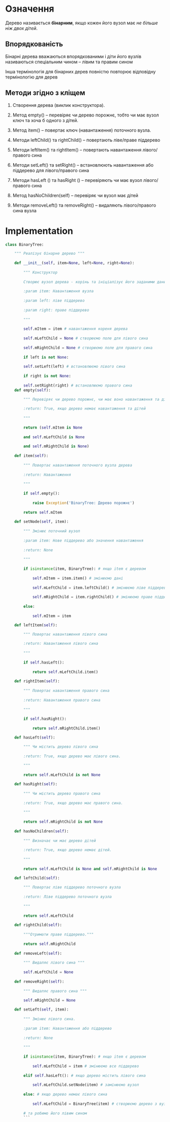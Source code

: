 # Означення
Дерево називається __бінарним__, якщо кожен
його вузол має _не більше ніж двох дітей_.

## Впорядкованість
Бінарні дерева вважаються
впорядкованими і діти його вузлів
називаються спеціальним чином – лівим
та правим сином

Інша термінологія для бінарних дерев
повністю повторює відповідну
термінологію для дерев



## Методи згідно з кліщем
1) Створення дерева (виклик конструктора).

2) Метод empty() – перевіряє чи дерево порожнє, тобто чи має вузол ключ та хоча б одного з дітей.

3) Метод item() – повертає ключ (навантаження) поточного вузла.

4) Методи leftChild() та rightChild() – повертають ліве/праве піддерево

5) Методи leftItem() та rightItem() – повертають навантаження лівого/правого сина

6) Методи setLeft() та setRight() – встановлюють навантаження або піддерево для лівого/правого сина

7) Методи hasLeft () та hasRight () – перевіряють чи має вузол лівого/правого сина

8) Метод hasNoChildren(self) – перевіряє чи вузол має дітей

9) Методи removeLeft() та removeRight() – видаляють лівого/правого сина вузла

# Implementation

```python
class BinaryTree:

	""" Реалізує бінарне дерево """
	
	def __init__(self, item=None, left=None, right=None):
	
		""" Конструктор
			
		Створює вузол дерева - корінь та ініціалізує його заданими даними
		
		:param item: Навантаження вузла
		
		:param left: ліве піддерево
		
		:param right: праве піддерево
		
		"""
		
		self.mItem = item # навантаження кореня дерева
		
		self.mLeftChild = None # створюємо поле для лівого сина
		
		self.mRightChild = None # створюємо поле для правого сина
		
		if left is not None:
		
		self.setLeft(left) # встановлюємо лівого сина
		
		if right is not None:
		
		self.setRight(right) # встановлюємо правого сина
	def empty(self):

		""" Перевіряє чи дерево порожнє, чи має воно навантаження та дітей
		
		:return: True, якщо дерево немає навантаження та дітей
		
		"""
		
		return (self.mItem is None
		
		and self.mLeftChild is None
		
		and self.mRightChild is None)
		
	def item(self):
		
		""" Повертає навантаження поточного вузла дерева
		
		:return: Навантаження
		
		"""
		
		if self.empty():
		
			raise Exception('BinaryTree: Дерево порожнє')
		
		return self.mItem
		
	def setNode(self, item):
		
		""" Змінює поточний вузол
		
		:param item: Нове піддерево або значення навантаження
		
		:return: None
		
		"""
		
		if isinstance(item, BinaryTree): # якщо item є деревом
		
			self.mItem = item.item() # змінюємо дані
			
			self.mLeftChild = item.leftChild() # змінюємо ліве піддерево
			
			self.mRightChild = item.rightChild() # змінюємо праве піддерево
			
		else:
		
			self.mItem = item

	def leftItem(self):

		""" Повертає навантаження лівого сина
		
		:return: Навантаження лівого сина
		
		"""
		
		if self.hasLeft():
		
			return self.mLeftChild.item()
		
	def rightItem(self):
		
		""" Повертає навантаження правого сина
		
		:return: Навантаження правого сина
		
		"""
		
		if self.hasRight():
		
			return self.mRightChild.item()

	def hasLeft(self):

		""" Чи містить дерево лівого сина
		
		:return: True, якщо дерево має лівого сина.
		
		"""
		
		return self.mLeftChild is not None

	def hasRight(self):
	
		""" Чи містить дерево правого сина
		
		:return: True, якщо дерево має правого сина.
		
		"""
		
		return self.mRightChild is not None
	
	def hasNoChildren(self):
	
		""" Визначає чи має дерево дітей
		
		:return: True, якщо дерево немає дітей.
		
		"""
		
		return self.mLeftChild is None and self.mRightChild is None

	def leftChild(self):
		
		""" Повертає ліве піддерево поточного вузла
		
		:return: Ліве піддерево поточного вузла
		
		"""
		
		return self.mLeftChild
		
	def rightChild(self):
		
		"""Отримати праве піддерево."""
		
		return self.mRightChild
		
	def removeLeft(self):
		
		""" Видаляє лівого сина """
		
		self.mLeftChild = None
		
	def removeRight(self):
		
		""" Видаляє правого сина """

		self.mRightChild = None
		
	def setLeft(self, item):
		
		""" Змінює лівого сина.
		
		:param item: Навантаження або піддерево
		
		:return: None
		
		"""
		
		if isinstance(item, BinaryTree): # якщо item є деревом
		
			self.mLeftChild = item # змінюємо все піддерево
		
		elif self.hasLeft(): # якщо дерево містить лівого сина
		
			self.mLeftChild.setNode(item) # замінюємо вузол
		
		else: # якщо дерево немає лівого сина
		
			self.mLeftChild = BinaryTree(item) # створюємо дерево з вузлом item
		
		# та робимо його лівим сином
		```